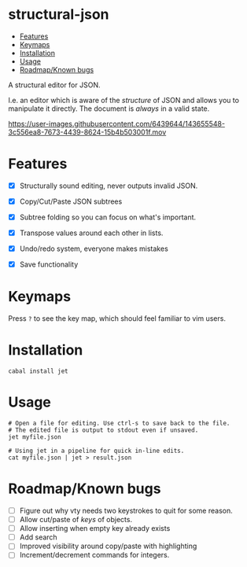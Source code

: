 # structural-json

<!-- toc GFM -->

* [Features](#features)
* [Keymaps](#keymaps)
* [Installation](#installation)
* [Usage](#usage)
* [Roadmap/Known bugs](#roadmapknown-bugs)

<!-- tocstop -->

A structural editor for JSON.

I.e. an editor which is aware of the *structure* of JSON and allows you to manipulate it directly.
The document is _always_ in a valid state.

https://user-images.githubusercontent.com/6439644/143655548-3c556ea8-7673-4439-8624-15b4b503001f.mov


# Features

* [x] Structurally sound editing, never outputs invalid JSON.
* [x] Copy/Cut/Paste JSON subtrees
* [x] Subtree folding so you can focus on what's important.
* [x] Transpose values around each other in lists.
* [x] Undo/redo system, everyone makes mistakes
* [x] Save functionality


# Keymaps

Press `?` to see the key map, which should feel familiar to vim users.

# Installation

```shell
cabal install jet
```

# Usage

```shell
# Open a file for editing. Use ctrl-s to save back to the file.
# The edited file is output to stdout even if unsaved.
jet myfile.json 

# Using jet in a pipeline for quick in-line edits.
cat myfile.json | jet > result.json
```

# Roadmap/Known bugs

- [ ] Figure out why vty needs two keystrokes to quit for some reason.
- [ ] Allow cut/paste of _keys_ of objects.
- [ ] Allow inserting when empty key already exists
- [ ] Add search
- [ ] Improved visibility around copy/paste with highlighting
- [ ] Increment/decrement commands for integers.
